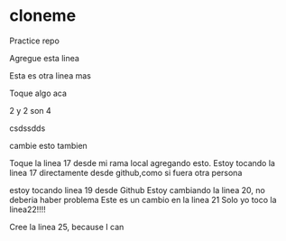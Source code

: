 # cloneme
Practice repo

Agregue esta linea

Esta es otra linea mas

Toque algo aca

2 y 2 son 4


csdssdds

cambie esto tambien

Toque la linea 17 desde mi rama local agregando esto. Estoy tocando la linea 17 directamente desde github,como si fuera otra persona

estoy tocando linea 19 desde Github
Estoy cambiando la linea 20, no deberia haber problema
Este es un cambio en la linea 21
Solo yo toco la linea22!!!!


Cree la linea 25, because I can
